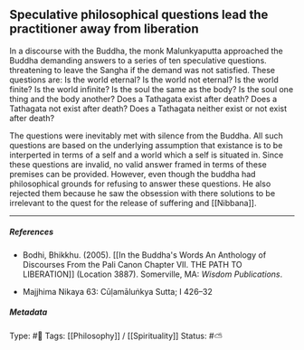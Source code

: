 ## Speculative philosophical questions lead the practitioner away from liberation  # 

In a discourse with the Buddha, the monk Malunkyaputta approached the Buddha demanding answers to a series of ten speculative questions. threatening to leave the Sangha if the demand was not satisfied. These questions are: Is the world eternal? Is the world not eternal? Is the world finite? Is the world infinite? Is the soul the same as the body? Is the soul one thing and the body another? Does a Tathagata exist after death? Does a Tathagata not exist after death? Does a Tathagata neither exist or not exist after death? 

The questions were inevitably met with silence from the Buddha. All such questions are based on the underlying assumption that existance is to be interperted in terms of a self and a world which a self is situated in. Since these questions are invalid, no valid answer framed in terms of these premises can be provided. However, even though the buddha had philosophical grounds for refusing to answer these questions. He also rejected them because he saw the obsession with there solutions to be irrelevant to the quest for the release of suffering and [[Nibbana]].

___

##### References

- Bodhi, Bhikkhu. (2005). [[In the Buddha's Words An Anthology of Discourses From the Pali Canon Chapter VII. THE PATH TO LIBERATION]] (Location 3887). Somerville, MA: _Wisdom Publications_.

- Majjhima Nikaya 63: Cūḷamāluṅkya Sutta; I 426–32

##### Metadata
Type: #🔴 
Tags: [[Philosophy]] / [[Spirituality]]
Status: #⛅️ 
